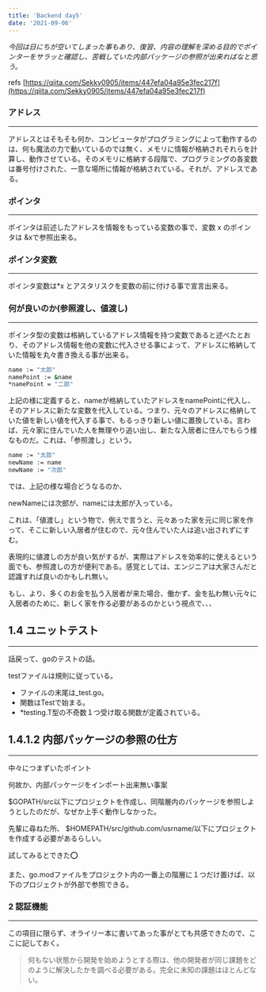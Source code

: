 ```yaml
---
title: 'Backend day5'
date: '2021-09-06'
---
```


*今回は日にちが空いてしまった事もあり、復習、内容の理解を深める目的でポインターをサラッと確認し、苦戦していた内部パッケージの参照が出来ればなと思う。*

refs [https://qiita.com/Sekky0905/items/447efa04a95e3fec217f](https://qiita.com/Sekky0905/items/447efa04a95e3fec217f)

### アドレス

---

アドレスとはそもそも何か、コンピュータがプログラミングによって動作するのは、何も魔法の力で動いているのでは無く、メモリに情報が格納されそれらを計算し、動作させている。そのメモリに格納する段階で、プログラミングの各変数は番号付けされた、一意な場所に情報が格納されている。それが、アドレスである。

### ポインタ

---

ポインタは前述したアドレスを情報をもっている変数の事で、変数 x のポインタは &xで参照出来る。

### ポインタ変数

---

ポインタ変数は*x とアスタリスクを変数の前に付ける事で宣言出来る。

### 何が良いのか(参照渡し、値渡し)

---

ポインタ型の変数は格納しているアドレス情報を持つ変数であると述べたとおり、そのアドレス情報を他の変数に代入させる事によって、アドレスに格納していた情報を丸々書き換える事が出来る。

```bash
name := "太郎"
namePoint := &name
*namePoint = "二郎"
```

上記の様に定義すると、nameが格納していたアドレスをnamePointに代入し、そのアドレスに新たな変数を代入している。つまり、元々のアドレスに格納していた値を新しい値を代入する事で、もるっきり新しい値に置換している。言わば、元々家に住んでいた人を無理やり追い出し、新たな入居者に住んでもらう様なものだ。これは、「参照渡し」という。

```bash
name := "太郎"
newName := name
newName := "次郎"
```

では、上記の様な場合どうなるのか、

newNameには次郎が、nameには太郎が入っている。

これは、「値渡し」という物で、例えで言うと、元々あった家を元に同じ家を作って、そこに新しい入居者が住むので、元々住んでいた人は追い出されずにすむ。

表現的に値渡しの方が良い気がするが、実際はアドレスを効率的に使えるという面でも、参照渡しの方が便利である。感覚としては、エンジニアは大家さんだと認識すれば良いのかもしれ無い。

もし、より、多くのお金を払う入居者が来た場合、働かず、金を払わ無い元々に入居者のために、新しく家を作る必要があるのかという視点で、、、

## 1.4 ユニットテスト

---

 話戻って、goのテストの話。

testファイルは規則に従っている。

- ファイルの末尾は_test.go。
- 関数はTestで始まる。
- *testing.T型の不奇数１つ受け取る関数が定義されている。

## 1.4.1.2 内部パッケージの参照の仕方

---

中々につまずいたポイント

何故か、内部パッケージをインポート出来無い事案

$GOPATH/src以下にプロジェクトを作成し、同階層内のパッケージを参照しようとしたのだが、なぜか上手く動作しなかった。

先輩に尋ねた所、 $HOMEPATH/src/github.com/usrname/以下にプロジェクトを作成する必要があるらしい。

試してみるとできた⭕️

また、go.modファイルをプロジェクト内の一番上の階層に１つだけ置けば、以下のプロジェクトが外部で参照できる。

### 2 認証機能

---

この項目に限らず、オライリー本に書いてあった事がとても共感できたので、ここに記しておく。

> 何もない状態から開発を始めようとする際は、他の開発者が同じ課題をどのように解決したかを調べる必要がある。完全に未知の課題はほとんどない。